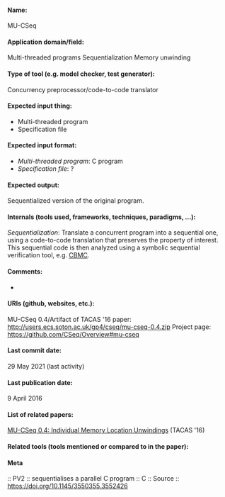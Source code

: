 #### Name:
MU-CSeq

#### Application domain/field:
Multi-threaded programs
Sequentialization
Memory unwinding

#### Type of tool (e.g. model checker, test generator):
Concurrency preprocessor/code-to-code translator

#### Expected input thing:
- Multi-threaded program
- Specification file

#### Expected input format:
- *Multi-threaded program*: C program
- *Specification file*: ?

#### Expected output:
Sequentialized version of the original program.

#### Internals (tools used, frameworks, techniques, paradigms, ...):
*Sequentialization*: Translate a concurrent program into a sequential one, using a code-to-code translation that preserves the property of interest. This sequential code is then analyzed using a symbolic sequential verification tool, e.g. [CBMC](Checkers/CBMC.md).

#### Comments:
-

#### URIs (github, websites, etc.):
MU-CSeq 0.4/Artifact of TACAS '16 paper: http://users.ecs.soton.ac.uk/gp4/cseq/mu-cseq-0.4.zip
Project page: https://github.com/CSeq/Overview#mu-cseq

#### Last commit date:
29 May 2021 (last activity)

#### Last publication date:
9 April 2016

#### List of related papers:
[MU-CSeq 0.4: Individual Memory Location Unwindings](https://doi.org/10.1007/978-3-662-49674-9_65) (TACAS '16)

#### Related tools (tools mentioned or compared to in the paper):

#### Meta
:: PV2 :: sequentialises a parallel C program
:: C
:: Source :: https://doi.org/10.1145/3550355.3552426
